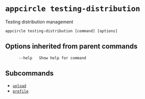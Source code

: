 # `appcircle testing-distribution`

Testing distribution management

```plaintext
appcircle testing-distribution [command] [options]
```

## Options inherited from parent commands

```plaintext
      --help   Show help for command
```

## Subcommands

- [`upload`](upload.md)
- [`profile`](profile/index.md)
